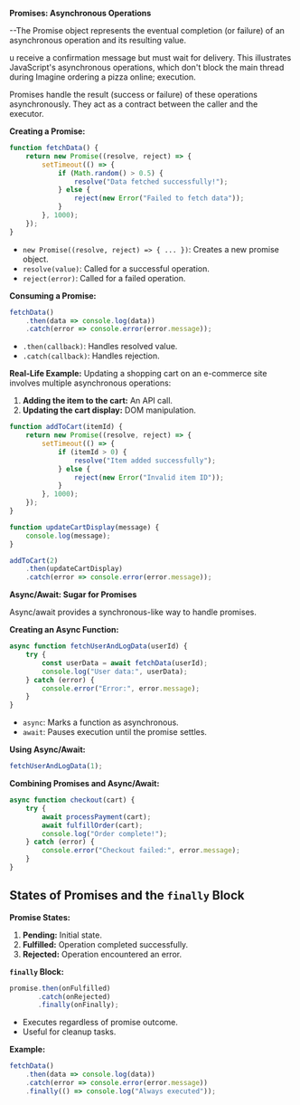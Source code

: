 **Promises: Asynchronous Operations**

--The Promise object represents the eventual completion (or failure) of an asynchronous operation and its resulting value.

u receive a confirmation message but must wait for delivery. This illustrates JavaScript's asynchronous operations, which don't block the main thread during 
Imagine ordering a pizza online; execution.

Promises handle the result (success or failure) of these operations asynchronously. They act as a contract between the caller and the executor.

**Creating a Promise:**

```javascript
function fetchData() {
    return new Promise((resolve, reject) => {
        setTimeout(() => {
            if (Math.random() > 0.5) {
                resolve("Data fetched successfully!");
            } else {
                reject(new Error("Failed to fetch data"));
            }
        }, 1000);
    });
}
```

- `new Promise((resolve, reject) => { ... })`: Creates a new promise object.
- `resolve(value)`: Called for a successful operation.
- `reject(error)`: Called for a failed operation.

**Consuming a Promise:**

```javascript
fetchData()
    .then(data => console.log(data))
    .catch(error => console.error(error.message));
```

- `.then(callback)`: Handles resolved value.
- `.catch(callback)`: Handles rejection.

**Real-Life Example:**
Updating a shopping cart on an e-commerce site involves multiple asynchronous operations:

1. **Adding the item to the cart:** An API call.
2. **Updating the cart display:** DOM manipulation.

```javascript
function addToCart(itemId) {
    return new Promise((resolve, reject) => {
        setTimeout(() => {
            if (itemId > 0) {
                resolve("Item added successfully");
            } else {
                reject(new Error("Invalid item ID"));
            }
        }, 1000);
    });
}

function updateCartDisplay(message) {
    console.log(message);
}

addToCart(2)
    .then(updateCartDisplay)
    .catch(error => console.error(error.message));
```

**Async/Await: Sugar for Promises**

Async/await provides a synchronous-like way to handle promises.

**Creating an Async Function:**

```javascript
async function fetchUserAndLogData(userId) {
    try {
        const userData = await fetchData(userId);
        console.log("User data:", userData);
    } catch (error) {
        console.error("Error:", error.message);
    }
}
```

- `async`: Marks a function as asynchronous.
- `await`: Pauses execution until the promise settles.

**Using Async/Await:**

```javascript
fetchUserAndLogData(1);
```

**Combining Promises and Async/Await:**

```javascript
async function checkout(cart) {
    try {
        await processPayment(cart);
        await fulfillOrder(cart);
        console.log("Order complete!");
    } catch (error) {
        console.error("Checkout failed:", error.message);
    }
}
```

## States of Promises and the `finally` Block

**Promise States:**

1. **Pending:** Initial state.
2. **Fulfilled:** Operation completed successfully.
3. **Rejected:** Operation encountered an error.

**`finally` Block:**

```javascript
promise.then(onFulfilled)
       .catch(onRejected)
       .finally(onFinally);
```

- Executes regardless of promise outcome.
- Useful for cleanup tasks.

**Example:**

```javascript
fetchData()
    .then(data => console.log(data))
    .catch(error => console.error(error.message))
    .finally(() => console.log("Always executed"));
```